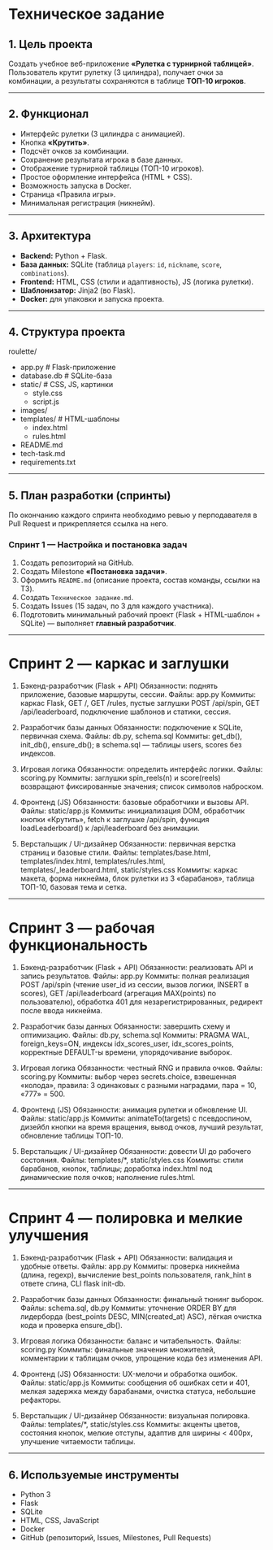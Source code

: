 # Техническое задание

## 1. Цель проекта
Создать учебное веб-приложение **«Рулетка с турнирной таблицей»**.  
Пользователь крутит рулетку (3 цилиндра), получает очки за комбинации, а результаты сохраняются в таблице **ТОП-10 игроков**.

---

## 2. Функционал
- Интерфейс рулетки (3 цилиндра с анимацией).  
- Кнопка **«Крутить»**.  
- Подсчёт очков за комбинации.  
- Сохранение результата игрока в базе данных.  
- Отображение турнирной таблицы (ТОП-10 игроков).  
- Простое оформление интерфейса (HTML + CSS).  
- Возможность запуска в Docker.  
- Страница «Правила игры».  
- Минимальная регистрация (никнейм).  

---

## 3. Архитектура
- **Backend:** Python + Flask.  
- **База данных:** SQLite (таблица `players`: `id`, `nickname`, `score`, `combinations`).  
- **Frontend:** HTML, CSS (стили и адаптивность), JS (логика рулетки).  
- **Шаблонизатор:** Jinja2 (во Flask).  
- **Docker:** для упаковки и запуска проекта.  

---

## 4. Структура проекта
roulette/
- app.py # Flask-приложение
- database.db # SQLite-база
- static/ # CSS, JS, картинки
  - style.css
  - script.js
- images/
- templates/ # HTML-шаблоны
  - index.html
  - rules.html
- README.md
- tech-task.md
- requirements.txt

---

## 5. План разработки (спринты)

По окончанию каждого спринта необходимо ревью у перподавателя в Pull Request и прикрепляется ссылка на него.

### Спринт 1 — Настройка и постановка задач
1. Создать репозиторий на GitHub.  
2. Создать Milestone **«Постановка задачи»**.  
3. Оформить `README.md` (описание проекта, состав команды, ссылки на ТЗ).  
4. Создать `Техническое задание.md`.  
5. Создать Issues (15 задач, по 3 для каждого участника).  
6. Подготовить минимальный рабочий проект (Flask + HTML-шаблон + SQLite) — выполняет **главный разработчик**.  

---

# Спринт 2 — каркас и заглушки

1) Бэкенд-разработчик (Flask + API)
Обязанности: поднять приложение, базовые маршруты, сессии.
Файлы: app.py
Коммиты: каркас Flask, GET /, GET /rules, пустые заглушки POST /api/spin, GET /api/leaderboard, подключение шаблонов и статики, сессия.

2) Разработчик базы данных
Обязанности: подключение к SQLite, первичная схема.
Файлы: db.py, schema.sql
Коммиты: get_db(), init_db(), ensure_db(); в schema.sql — таблицы users, scores без индексов.

3) Игровая логика
Обязанности: определить интерфейс логики.
Файлы: scoring.py
Коммиты: заглушки spin_reels(n) и score(reels) возвращают фиксированные значения; список символов наброском.

4) Фронтенд (JS)
Обязанности: базовые обработчики и вызовы API.
Файлы: static/app.js
Коммиты: инициализация DOM, обработчик кнопки «Крутить», fetch к заглушке /api/spin, функция loadLeaderboard() к /api/leaderboard без анимации.

5) Верстальщик / UI-дизайнер
Обязанности: первичная верстка страниц и базовые стили.
Файлы: templates/base.html, templates/index.html, templates/rules.html, templates/_leaderboard.html, static/styles.css
Коммиты: каркас макета, форма никнейма, блок рулетки из 3 «барабанов», таблица ТОП-10, базовая тема и сетка.

---

# Спринт 3 — рабочая функциональность

1) Бэкенд-разработчик (Flask + API)
Обязанности: реализовать API и запись результатов.
Файлы: app.py
Коммиты: полная реализация POST /api/spin (чтение user_id из сессии, вызов логики, INSERT в scores), GET /api/leaderboard (агрегация MAX(points) по пользователю), обработка 401 для незарегистрированных, редирект после ввода никнейма.

2) Разработчик базы данных
Обязанности: завершить схему и оптимизацию.
Файлы: db.py, schema.sql
Коммиты: PRAGMA WAL, foreign_keys=ON, индексы idx_scores_user, idx_scores_points, корректные DEFAULT-ы времени, упорядочивание выборок.

3) Игровая логика
Обязанности: честный RNG и правила очков.
Файлы: scoring.py
Коммиты: выбор через secrets.choice, взвешенная «колода», правила: 3 одинаковых с разными наградами, пара = 10, «777» = 500.

4) Фронтенд (JS)
Обязанности: анимация рулетки и обновление UI.
Файлы: static/app.js
Коммиты: animateTo(targets) с псевдоспином, дизейбл кнопки на время вращения, вывод очков, лучший результат, обновление таблицы ТОП-10.

5) Верстальщик / UI-дизайнер
Обязанности: довести UI до рабочего состояния.
Файлы: templates/*, static/styles.css
Коммиты: стили барабанов, кнопок, таблицы; доработка index.html под динамические поля очков; наполнение rules.html.

---

# Спринт 4 — полировка и мелкие улучшения

1) Бэкенд-разработчик (Flask + API)
Обязанности: валидация и удобные ответы.
Файлы: app.py
Коммиты: проверка никнейма (длина, regexp), вычисление best_points пользователя, rank_hint в ответе спина, CLI flask init-db.

2) Разработчик базы данных
Обязанности: финальный тюнинг выборок.
Файлы: schema.sql, db.py
Коммиты: уточнение ORDER BY для лидерборда (best_points DESC, MIN(created_at) ASC), лёгкая очистка кода и проверка ensure_db().

3) Игровая логика
Обязанности: баланс и читабельность.
Файлы: scoring.py
Коммиты: финальные значения множителей, комментарии к таблицам очков, упрощение кода без изменения API.

4) Фронтенд (JS)
Обязанности: UX-мелочи и обработка ошибок.
Файлы: static/app.js
Коммиты: сообщения об ошибках сети и 401, мелкая задержка между барабанами, очистка статуса, небольшие рефакторы.

5) Верстальщик / UI-дизайнер
Обязанности: визуальная полировка.
Файлы: templates/*, static/styles.css
Коммиты: акценты цветов, состояния кнопок, мелкие отступы, адаптив для ширины < 400px, улучшение читаемости таблицы.  

---

## 6. Используемые инструменты
- Python 3  
- Flask  
- SQLite  
- HTML, CSS, JavaScript  
- Docker  
- GitHub (репозиторий, Issues, Milestones, Pull Requests)
